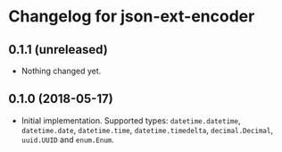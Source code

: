 Changelog for json-ext-encoder
==============================

0.1.1 (unreleased)
------------------

- Nothing changed yet.


0.1.0 (2018-05-17)
------------------

- Initial implementation. Supported types: `datetime.datetime`, `datetime.date`, `datetime.time`, `datetime.timedelta`, `decimal.Decimal`, `uuid.UUID` and `enum.Enum`.
